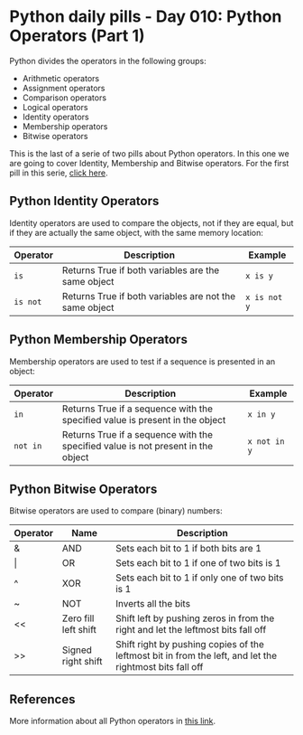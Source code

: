 # Python daily pills - Day 010: Python Operators (Part 1)

Python divides the operators in the following groups:

- Arithmetic operators
- Assignment operators
- Comparison operators
- Logical operators
- Identity operators
- Membership operators
- Bitwise operators

This is the last of a serie of two pills about Python operators. In this one we are going to cover Identity, Membership and Bitwise operators. For the first pill in this serie, [click here](../day-010).

## Python Identity Operators

Identity operators are used to compare the objects, not if they are equal, but if they are actually the same object, with the same memory location:

Operator | Description | Example
--- | --- | ---
`is` | Returns True if both variables are the same object | `x is y`
`is not` | Returns True if both variables are not the same object | `x is not y`

## Python Membership Operators

Membership operators are used to test if a sequence is presented in an object:

Operator | Description | Example
--- | --- | ---
`in` | Returns True if a sequence with the specified value is present in the object | `x in y`
`not in` | Returns True if a sequence with the specified value is not present in the object | `x not in y`

## Python Bitwise Operators

Bitwise operators are used to compare (binary) numbers:

Operator | Name | Description
--- | --- | ---
& | AND | Sets each bit to 1 if both bits are 1
\| | OR | Sets each bit to 1 if one of two bits is 1
 ^ | XOR | Sets each bit to 1 if only one of two bits is 1
~ |  NOT | Inverts all the bits
<< | Zero fill left shift | Shift left by pushing zeros in from the right and let the leftmost bits fall off
\>\> | Signed right shift | Shift right by pushing copies of the leftmost bit in from the left, and let the rightmost bits fall off

## References

More information about all Python operators in [this link](https://www.w3schools.com/python/python_operators.asp).
